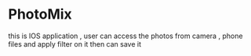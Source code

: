 # PhotoMix
this is IOS application , user can access the photos from camera , phone files and apply filter on it then can save it 
